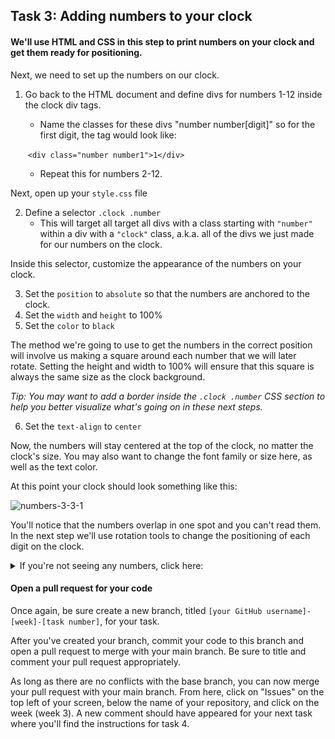 ## Task 3: Adding numbers to your clock

#### We'll use HTML and CSS in this step to print numbers on your clock and get them ready for positioning.

Next, we need to set up the numbers on our clock. 

1. Go back to the HTML document and define divs for numbers 1-12 inside the clock div tags. 

   - Name the classes for these divs "number number[digit]" so for the first digit, the tag would look like: 

   ​		`<div class="number number1">1</div>`

   - Repeat this for numbers 2-12.

Next, open up your `style.css` file 

2. Define a selector `.clock .number` 
   - This will target all target all divs with a class starting with `"number"` within a div with a `"clock"` class, a.k.a. all of the divs we just made for our numbers on the clock.

Inside this selector, customize the appearance of the numbers on your clock. 

3. Set the `position` to `absolute` so that the numbers are anchored to the clock.  
4. Set the `width` and `height` to 100%
5. Set the `color` to `black`

The method we're going to use to get the numbers in the correct position will involve us making a square around each number that we will later rotate.  Setting the height and width to 100% will ensure that this square is always the same size as the clock background.

*Tip: You may want to add a border inside the `.clock .number` CSS section to help you better visualize what's going on in these next steps.*

6. Set the `text-align` to `center` 

Now, the numbers will stay centered at the top of the clock, no matter the clock's size. You may also want to change the font family or size here, as well as the text color.

At this point your clock should look something like this:

![numbers-3-3-1](https://user-images.githubusercontent.com/32557138/106408744-0b304f80-640d-11eb-8107-97c06f9dab8c.png)

You'll notice that the numbers overlap in one spot and you can't read them.  In the next step we'll use rotation tools to change the positioning of each digit on the clock.

 <details><summary>If you're not seeing any numbers, click here: </summary>
<p>

In your CSS file:

```css
.clock .number{
    position: absolute;
    width: 100%;
    height: 100%;
    text-align: center;
    color: black;
}
```

In your HTML file:

```html
<div class="clock" id="clock">
		<div class="number number1">1</div>
		<div class="number number2">2</div>
		<div class="number number3">3</div>
		<div class="number number4">4</div>
		<div class="number number5">5</div>
		<div class="number number6">6</div>
		<div class="number number7">7</div>
		<div class="number number8">8</div>
		<div class="number number9">9</div>
		<div class="number number10">10</div>
		<div class="number number11">11</div>
		<div class="number number12">12</div>
	</div>
```

</p>
</details>

#### Open a pull request for your code

Once again, be sure create a new branch, titled `[your GitHub username]-[week]-[task number]`, for your task. 

After you've created your branch, commit your code to this branch and open a pull request to merge with your main branch.  Be sure to title and comment your pull request appropriately.

As long as there are no conflicts with the base branch, you can now merge your pull request with your main branch. From here, click on "Issues" on the top left of your screen, below the name of your repository, and click on the week (week 3). A new comment should have appeared for your next task where you'll find the instructions for task 4.